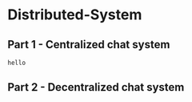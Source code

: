 # Distributed-System
## Part 1 - Centralized chat system
`hello`
## Part 2 - Decentralized chat system
